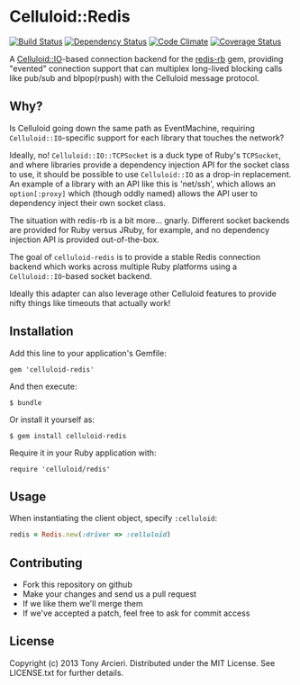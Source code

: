 Celluloid::Redis
================
[![Build Status](https://secure.travis-ci.org/celluloid/celluloid-redis.png?branch=master)](http://travis-ci.org/celluloid/celluloid-redis)
[![Dependency Status](https://gemnasium.com/celluloid/celluloid-redis.png)](https://gemnasium.com/celluloid/celluloid-redis)
[![Code Climate](https://codeclimate.com/github/celluloid/celluloid-redis.png)](https://codeclimate.com/github/celluloid/celluloid-redis)
[![Coverage Status](https://coveralls.io/repos/celluloid/celluloid-redis/badge.png?branch=master)](https://coveralls.io/r/celluloid/celluloid-redis)

A [Celluloid::IO][celluloidio]-based connection backend for the
[redis-rb][redisrb] gem, providing "evented" connection support that can
multiplex long-lived blocking calls like pub/sub and blpop(rpush) with the
Celluloid message protocol.

[celluloidio]: https://github.com/celluloid/celluloid-io
[redisrb]: https://github.com/redis/redis-rb

## Why?

Is Celluloid going down the same path as EventMachine, requiring
`Celluloid::IO`-specific support for each library that touches the network?

Ideally, no! `Celluloid::IO::TCPSocket` is a duck type of Ruby's `TCPSocket`,
and where libraries provide a dependency injection API for the socket
class to use, it should be possible to use `Celluloid::IO` as a drop-in
replacement. An example of a library with an API like this is 'net/ssh',
which allows an `option[:proxy]` which (though oddly named) allows the
API user to dependency inject their own socket class.

The situation with redis-rb is a bit more... gnarly. Different socket
backends are provided for Ruby versus JRuby, for example, and no
dependency injection API is provided out-of-the-box.

The goal of `celluloid-redis` is to provide a stable Redis connection
backend which works across multiple Ruby platforms using a
`Celluloid::IO`-based socket backend.

Ideally this adapter can also leverage other Celluloid features to provide
nifty things like timeouts that actually work!

## Installation

Add this line to your application's Gemfile:

    gem 'celluloid-redis'

And then execute:

    $ bundle

Or install it yourself as:

    $ gem install celluloid-redis

Require it in your Ruby application with:

    require 'celluloid/redis'

## Usage

When instantiating the client object, specify `:celluloid`:

```ruby
redis = Redis.new(:driver => :celluloid)
```

## Contributing

* Fork this repository on github
* Make your changes and send us a pull request
* If we like them we'll merge them
* If we've accepted a patch, feel free to ask for commit access

## License

Copyright (c) 2013 Tony Arcieri. Distributed under the MIT License. See
LICENSE.txt for further details.
